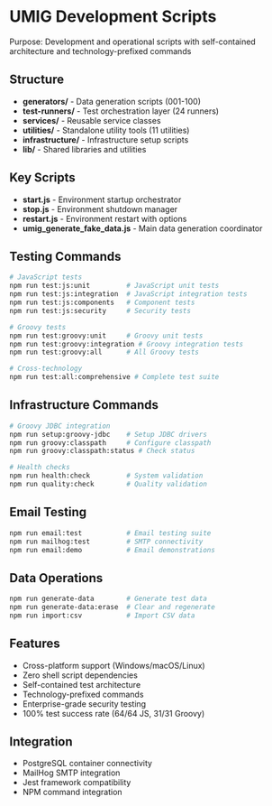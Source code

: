 # UMIG Development Scripts

Purpose: Development and operational scripts with self-contained architecture and technology-prefixed commands

## Structure

- **generators/** - Data generation scripts (001-100)
- **test-runners/** - Test orchestration layer (24 runners)
- **services/** - Reusable service classes
- **utilities/** - Standalone utility tools (11 utilities)
- **infrastructure/** - Infrastructure setup scripts
- **lib/** - Shared libraries and utilities

## Key Scripts

- **start.js** - Environment startup orchestrator
- **stop.js** - Environment shutdown manager
- **restart.js** - Environment restart with options
- **umig_generate_fake_data.js** - Main data generation coordinator

## Testing Commands

```bash
# JavaScript tests
npm run test:js:unit         # JavaScript unit tests
npm run test:js:integration  # JavaScript integration tests
npm run test:js:components   # Component tests
npm run test:js:security     # Security tests

# Groovy tests
npm run test:groovy:unit     # Groovy unit tests
npm run test:groovy:integration # Groovy integration tests
npm run test:groovy:all      # All Groovy tests

# Cross-technology
npm run test:all:comprehensive # Complete test suite
```

## Infrastructure Commands

```bash
# Groovy JDBC integration
npm run setup:groovy-jdbc    # Setup JDBC drivers
npm run groovy:classpath     # Configure classpath
npm run groovy:classpath:status # Check status

# Health checks
npm run health:check         # System validation
npm run quality:check        # Quality validation
```

## Email Testing

```bash
npm run email:test           # Email testing suite
npm run mailhog:test         # SMTP connectivity
npm run email:demo           # Email demonstrations
```

## Data Operations

```bash
npm run generate-data        # Generate test data
npm run generate-data:erase  # Clear and regenerate
npm run import:csv           # Import CSV data
```

## Features

- Cross-platform support (Windows/macOS/Linux)
- Zero shell script dependencies
- Self-contained test architecture
- Technology-prefixed commands
- Enterprise-grade security testing
- 100% test success rate (64/64 JS, 31/31 Groovy)

## Integration

- PostgreSQL container connectivity
- MailHog SMTP integration
- Jest framework compatibility
- NPM command integration
